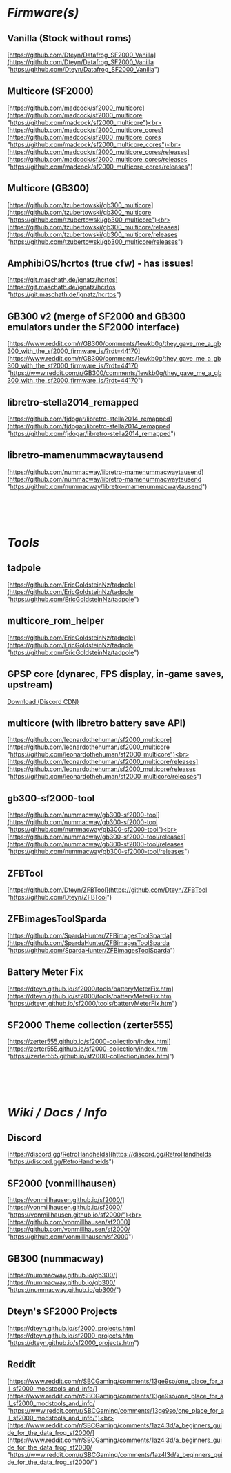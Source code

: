 # ***Firmware(s)***
## Vanilla (Stock without roms)
[https://github.com/Dteyn/Datafrog_SF2000_Vanilla](https://github.com/Dteyn/Datafrog_SF2000_Vanilla "https://github.com/Dteyn/Datafrog_SF2000_Vanilla")

## Multicore (SF2000)
[https://github.com/madcock/sf2000_multicore](https://github.com/madcock/sf2000_multicore "https://github.com/madcock/sf2000_multicore")<br>
[https://github.com/madcock/sf2000_multicore_cores](https://github.com/madcock/sf2000_multicore_cores "https://github.com/madcock/sf2000_multicore_cores")<br>
[https://github.com/madcock/sf2000_multicore_cores/releases](https://github.com/madcock/sf2000_multicore_cores/releases "https://github.com/madcock/sf2000_multicore_cores/releases")

## Multicore (GB300)
[https://github.com/tzubertowski/gb300_multicore](https://github.com/tzubertowski/gb300_multicore "https://github.com/tzubertowski/gb300_multicore")<br>
[https://github.com/tzubertowski/gb300_multicore/releases](https://github.com/tzubertowski/gb300_multicore/releases "https://github.com/tzubertowski/gb300_multicore/releases")

## AmphibiOS/hcrtos (true cfw) - has issues!
[https://git.maschath.de/ignatz/hcrtos](https://git.maschath.de/ignatz/hcrtos "https://git.maschath.de/ignatz/hcrtos")

## GB300 v2 (merge of SF2000 and GB300 emulators under the SF2000 interface)
[https://www.reddit.com/r/GB300/comments/1ewkb0g/they_gave_me_a_gb300_with_the_sf2000_firmware_is/?rdt=44170](https://www.reddit.com/r/GB300/comments/1ewkb0g/they_gave_me_a_gb300_with_the_sf2000_firmware_is/?rdt=44170 "https://www.reddit.com/r/GB300/comments/1ewkb0g/they_gave_me_a_gb300_with_the_sf2000_firmware_is/?rdt=44170")

## libretro-stella2014_remapped
[https://github.com/fjdogar/libretro-stella2014_remapped](https://github.com/fjdogar/libretro-stella2014_remapped "https://github.com/fjdogar/libretro-stella2014_remapped")

## libretro-mamenummacwaytausend
[https://github.com/nummacway/libretro-mamenummacwaytausend](https://github.com/nummacway/libretro-mamenummacwaytausend "https://github.com/nummacway/libretro-mamenummacwaytausend")

<br><br><br>

# ***Tools***
## tadpole
[https://github.com/EricGoldsteinNz/tadpole](https://github.com/EricGoldsteinNz/tadpole "https://github.com/EricGoldsteinNz/tadpole")

## multicore_rom_helper
[https://github.com/EricGoldsteinNz/tadpole](https://github.com/EricGoldsteinNz/tadpole "https://github.com/EricGoldsteinNz/tadpole")

## GPSP core (dynarec, FPS display, in-game saves, upstream)
[Download (Discord CDN)](https://cdn.discordapp.com/attachments/1099465777825972347/1273058430105686098/sf2000-gpsp-dynarec-saves-fps-14-08-2024.zip?ex=6707b84e&is=670666ce&hm=8dec3682312d4f2f2aa2311bade3fd1054bfd55f26197fb3b23125b3e959c836& "Download (Discord CDN)")

## multicore (with libretro battery save API)
[https://github.com/leonardothehuman/sf2000_multicore](https://github.com/leonardothehuman/sf2000_multicore "https://github.com/leonardothehuman/sf2000_multicore")<br>
[https://github.com/leonardothehuman/sf2000_multicore/releases](https://github.com/leonardothehuman/sf2000_multicore/releases "https://github.com/leonardothehuman/sf2000_multicore/releases")

## gb300-sf2000-tool
[https://github.com/nummacway/gb300-sf2000-tool](https://github.com/nummacway/gb300-sf2000-tool "https://github.com/nummacway/gb300-sf2000-tool")<br>
[https://github.com/nummacway/gb300-sf2000-tool/releases](https://github.com/nummacway/gb300-sf2000-tool/releases "https://github.com/nummacway/gb300-sf2000-tool/releases")

## ZFBTool
[https://github.com/Dteyn/ZFBTool](https://github.com/Dteyn/ZFBTool "https://github.com/Dteyn/ZFBTool")

## ZFBimagesToolSparda
[https://github.com/SpardaHunter/ZFBimagesToolSparda](https://github.com/SpardaHunter/ZFBimagesToolSparda "https://github.com/SpardaHunter/ZFBimagesToolSparda")

## Battery Meter Fix
[https://dteyn.github.io/sf2000/tools/batteryMeterFix.htm](https://dteyn.github.io/sf2000/tools/batteryMeterFix.htm "https://dteyn.github.io/sf2000/tools/batteryMeterFix.htm")

## SF2000 Theme collection (zerter555)
[https://zerter555.github.io/sf2000-collection/index.html](https://zerter555.github.io/sf2000-collection/index.html "https://zerter555.github.io/sf2000-collection/index.html")

<br><br><br>

# ***Wiki / Docs / Info***
## Discord
[https://discord.gg/RetroHandhelds](https://discord.gg/RetroHandhelds "https://discord.gg/RetroHandhelds")

## SF2000 (vonmillhausen)
[https://vonmillhausen.github.io/sf2000/](https://vonmillhausen.github.io/sf2000/ "https://vonmillhausen.github.io/sf2000/")<br>
[https://github.com/vonmillhausen/sf2000](https://github.com/vonmillhausen/sf2000/ "https://github.com/vonmillhausen/sf2000")

## GB300 (nummacway)
[https://nummacway.github.io/gb300/](https://nummacway.github.io/gb300/ "https://nummacway.github.io/gb300/")

## Dteyn's SF2000 Projects
[https://dteyn.github.io/sf2000_projects.htm](https://dteyn.github.io/sf2000_projects.htm "https://dteyn.github.io/sf2000_projects.htm")

## Reddit
[https://www.reddit.com/r/SBCGaming/comments/13ge9so/one_place_for_all_sf2000_modstools_and_info/](https://www.reddit.com/r/SBCGaming/comments/13ge9so/one_place_for_all_sf2000_modstools_and_info/ "https://www.reddit.com/r/SBCGaming/comments/13ge9so/one_place_for_all_sf2000_modstools_and_info/")<br>
[https://www.reddit.com/r/SBCGaming/comments/1az4l3d/a_beginners_guide_for_the_data_frog_sf2000/](https://www.reddit.com/r/SBCGaming/comments/1az4l3d/a_beginners_guide_for_the_data_frog_sf2000/ "https://www.reddit.com/r/SBCGaming/comments/1az4l3d/a_beginners_guide_for_the_data_frog_sf2000/")
